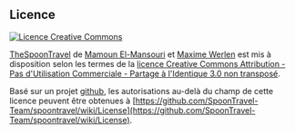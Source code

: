 Licence
------
[![Licence Creative Commons](http://i.creativecommons.org/l/by-nc-sa/3.0/88x31.png)](http://creativecommons.org/licenses/by-nc-sa/3.0/ "License")

[TheSpoonTravel](http://thespoontravel.appspot.com/) de [Mamoun El-Mansouri](https://github.com/FatMool) et [Maxime Werlen](https://github.com/mwerlen) est mis à disposition selon les termes de la [licence Creative Commons Attribution - Pas d'Utilisation Commerciale - Partage à l'Identique 3.0 non transposé](http://creativecommons.org/licenses/by-nc-sa/3.0/ "licence").

Basé sur un projet [github](https://github.com/SpoonTravel-Team/spoontravel "page du projet"), les autorisations au-delà du champ de cette licence peuvent être obtenues à [https://github.com/SpoonTravel-Team/spoontravel/wiki/License](https://github.com/SpoonTravel-Team/spoontravel/wiki/License).